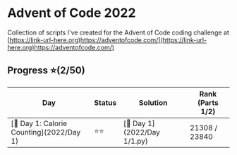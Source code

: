 # Advent of Code 2022
Collection of scripts I've created for the Advent of Code coding challenge at
[https://link-url-here.org)https://adventofcode.com/](https://link-url-here.org)https://adventofcode.com/)

## Progress ⭐(2/50)
| Day                                    | Status   | Solution                           | Rank (Parts 1/2)       |
| -----------                           | ---------| --------                            | ---------   |
| [🎄 Day 1: Calorie Counting](2022/Day 1)        | ⭐⭐    | [🎯 Day 1](2022/Day 1/1.py)       | 21308 / 23840  |